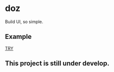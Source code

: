 # doz
Build UI, so simple.

## Example
<a href="https://fabioricali.github.io/doz/example/">TRY</a>

## This project is still under develop.
